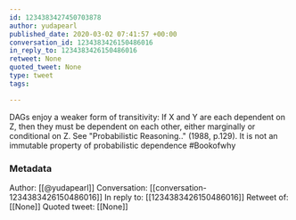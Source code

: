 ```yaml
---
id: 1234383427450703878
author: yudapearl
published_date: 2020-03-02 07:41:57 +00:00
conversation_id: 1234383426150486016
in_reply_to: 1234383426150486016
retweet: None
quoted_tweet: None
type: tweet
tags:

---
```


DAGs enjoy a weaker form of transitivity: If X and Y
are each dependent on Z, then they must be dependent on each other, either marginally or conditional on Z.
See "Probabilistic Reasoning.." (1988, p.129). It is not an immutable property of probabilistic dependence
#Bookofwhy

### Metadata

Author: [[@yudapearl]]
Conversation: [[conversation-1234383426150486016]]
In reply to: [[1234383426150486016]]
Retweet of: [[None]]
Quoted tweet: [[None]]
